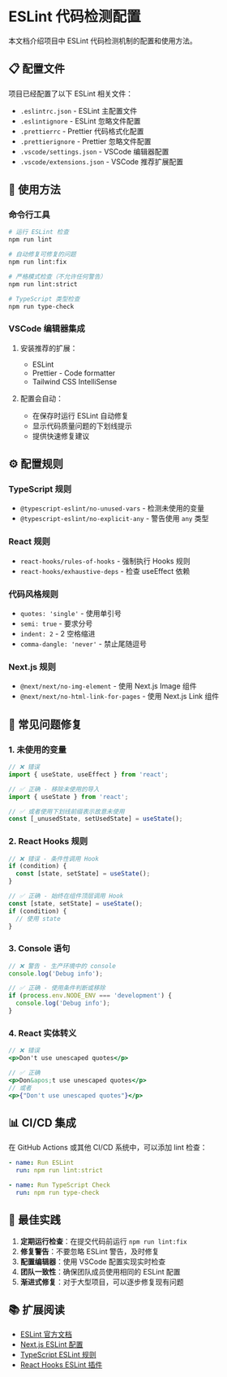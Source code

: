 # ESLint 代码检测配置

本文档介绍项目中 ESLint 代码检测机制的配置和使用方法。

## 📋 配置文件

项目已经配置了以下 ESLint 相关文件：

- `.eslintrc.json` - ESLint 主配置文件
- `.eslintignore` - ESLint 忽略文件配置
- `.prettierrc` - Prettier 代码格式化配置
- `.prettierignore` - Prettier 忽略文件配置
- `.vscode/settings.json` - VSCode 编辑器配置
- `.vscode/extensions.json` - VSCode 推荐扩展配置

## 🚀 使用方法

### 命令行工具

```bash
# 运行 ESLint 检查
npm run lint

# 自动修复可修复的问题
npm run lint:fix

# 严格模式检查（不允许任何警告）
npm run lint:strict

# TypeScript 类型检查
npm run type-check
```

### VSCode 编辑器集成

1. 安装推荐的扩展：
   - ESLint
   - Prettier - Code formatter
   - Tailwind CSS IntelliSense

2. 配置会自动：
   - 在保存时运行 ESLint 自动修复
   - 显示代码质量问题的下划线提示
   - 提供快速修复建议

## ⚙️ 配置规则

### TypeScript 规则
- `@typescript-eslint/no-unused-vars` - 检测未使用的变量
- `@typescript-eslint/no-explicit-any` - 警告使用 `any` 类型

### React 规则
- `react-hooks/rules-of-hooks` - 强制执行 Hooks 规则
- `react-hooks/exhaustive-deps` - 检查 useEffect 依赖

### 代码风格规则
- `quotes: 'single'` - 使用单引号
- `semi: true` - 要求分号
- `indent: 2` - 2 空格缩进
- `comma-dangle: 'never'` - 禁止尾随逗号

### Next.js 规则
- `@next/next/no-img-element` - 使用 Next.js Image 组件
- `@next/next/no-html-link-for-pages` - 使用 Next.js Link 组件

## 🔧 常见问题修复

### 1. 未使用的变量
```typescript
// ❌ 错误
import { useState, useEffect } from 'react';

// ✅ 正确 - 移除未使用的导入
import { useState } from 'react';

// ✅ 或者使用下划线前缀表示故意未使用
const [_unusedState, setUsedState] = useState();
```

### 2. React Hooks 规则
```typescript
// ❌ 错误 - 条件性调用 Hook
if (condition) {
  const [state, setState] = useState();
}

// ✅ 正确 - 始终在组件顶层调用 Hook
const [state, setState] = useState();
if (condition) {
  // 使用 state
}
```

### 3. Console 语句
```typescript
// ❌ 警告 - 生产环境中的 console
console.log('Debug info');

// ✅ 正确 - 使用条件判断或移除
if (process.env.NODE_ENV === 'development') {
  console.log('Debug info');
}
```

### 4. React 实体转义
```jsx
// ❌ 错误
<p>Don't use unescaped quotes</p>

// ✅ 正确
<p>Don&apos;t use unescaped quotes</p>
// 或者
<p>{"Don't use unescaped quotes"}</p>
```

## 📊 CI/CD 集成

在 GitHub Actions 或其他 CI/CD 系统中，可以添加 lint 检查：

```yaml
- name: Run ESLint
  run: npm run lint:strict

- name: Run TypeScript Check
  run: npm run type-check
```

## 🎯 最佳实践

1. **定期运行检查**：在提交代码前运行 `npm run lint:fix`
2. **修复警告**：不要忽略 ESLint 警告，及时修复
3. **配置编辑器**：使用 VSCode 配置实现实时检查
4. **团队一致性**：确保团队成员使用相同的 ESLint 配置
5. **渐进式修复**：对于大型项目，可以逐步修复现有问题

## 📚 扩展阅读

- [ESLint 官方文档](https://eslint.org/docs/)
- [Next.js ESLint 配置](https://nextjs.org/docs/app/api-reference/config/eslint)
- [TypeScript ESLint 规则](https://typescript-eslint.io/rules/)
- [React Hooks ESLint 插件](https://www.npmjs.com/package/eslint-plugin-react-hooks)
